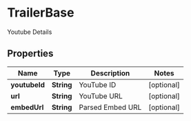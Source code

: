 

# TrailerBase

Youtube Details

## Properties

| Name | Type | Description | Notes |
|------------ | ------------- | ------------- | -------------|
|**youtubeId** | **String** | YouTube ID |  [optional] |
|**url** | **String** | YouTube URL |  [optional] |
|**embedUrl** | **String** | Parsed Embed URL |  [optional] |




